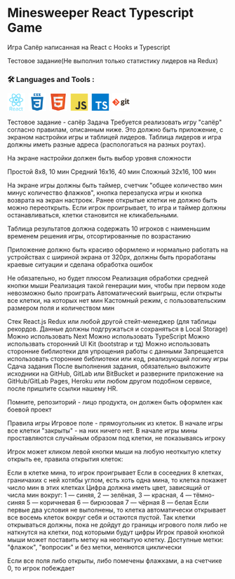 # Minesweeper React Typescript Game

Игра Сапёр написанная на React с Hooks и Typescript

Тестовое задание(Не выполнил только статистику лидеров на Redux)
### :hammer_and_wrench: Languages and Tools :
<div>
  <img src="https://github.com/devicons/devicon/blob/master/icons/react/react-original-wordmark.svg" title="React" alt="React" width="40" height="40"/>&nbsp;
  <img src="https://github.com/devicons/devicon/blob/master/icons/css3/css3-plain-wordmark.svg"  title="CSS3" alt="CSS" width="40" height="40"/>&nbsp;
  <img src="https://github.com/devicons/devicon/blob/master/icons/html5/html5-original.svg" title="HTML5" alt="HTML" width="40" height="40"/>&nbsp;
  <img src="https://github.com/devicons/devicon/blob/master/icons/javascript/javascript-original.svg" title="JavaScript" alt="JavaScript" width="40"height="40"/>&nbsp;
  <img src="https://github.com/devicons/devicon/blob/master/icons/typescript/typescript-original.svg" title="JavaScript" alt="JavaScript" width="40"height="40"/>&nbsp;
  <img src="https://github.com/devicons/devicon/blob/master/icons/git/git-original-wordmark.svg" title="Git" **alt="Git" width="40" height="40"/>&nbsp;
</div>


Тестовое задание - сапёр
Задача
Требуется реализовать игру "сапёр" согласно правилам, описанным ниже. Это должно быть приложение, с экраном настройки игры и таблицей лидеров. Таблица лидеров и игра должны иметь разные адреса (распологаться на разных роутах).

На экране настройки должен быть выбор уровня сложности

Простой 8x8, 10 мин
Средний 16x16, 40 мин
Сложный 32x16, 100 мин

На экране игры должны быть таймер, счетчик "общее количество мин минус количество флажков", кнопка перезапуска игры и кнопка возврата на экран настроек. Ранее открытые клетки не должно быть можно переоткрыть. Если игрок проигрывает, то игра и таймер должны останавливаться, клетки становится не кликабельными.

Таблица результатов должна содержать 10 игроков с наименьшим временем решения игры, отсортированные по возрастанию

Приложение должно быть красиво оформлено и нормально работать на устройствах с шириной экрана от 320px, должны быть проработаны краевые ситуации и сделана обработка ошибок

Не обязательно, но будет плюсом
Реализация обработки средней кнопки мыши
Реализация такой генерации мин, чтобы при первом ходе невозможно было проиграть
Автоматический выигрыш, если открыты все клетки, на которых нет мин
Кастомный режим, с пользовательским размером поля и количеством мин

Стек
React.js
Redux или любой другой стейт-менеджер (для таблицы рекордов. Данные должны подгружаться и сохраняться в Local Storage)
Можно использовать Next
Можно использовать TypeScript
Можно использвать сторонний UI Kit (bootstrap и тд)
Можно использовать сторонние библиотеки для упрощения работы с данными
Запрещается использовать сторонние библиотеки или код, реализующий логику игры
Сдача задания
После выполнения задания, обязательно выложите исходники на GitHub, GitLab или BitBucket и разверните приложение на GitHub/GitLab Pages, Heroku или любом другом подобном сервисе, после пришлите ссылки нашему HR.

Помните, репозиторий - лицо продукта, он должен быть оформлен как боевой проект

Правила игры
Игровое поле - прямоугольник из клеток. В начале игры все клетки "закрыты" - на них ничего нет. В начале игры мины проставляются случайным образом под клетки, не показываясь игроку

Игрок может кликом левой кнопки мыши на любую неоткытую клетку открыть ее, правила открытия клеток:

Если в клетке мина, то игрок проигрывает
Если в сосеедних 8 клетках, граничахих с ней хотябы углом, есть хоть одна мина, то клетка покажет число мин в этих клетках
Цифра должна иметь цвет, зависящий от числа мин вокруг: 1 — синяя, 2 — зелёная, 3 — красная, 4 — тёмно-синяя 5 — коричневая 6 — бирюзовая 7 — чёрная 8 — белая
Если первые два условия не выполнены, то клетка автоматически открывает все восемь клеток вокруг себя и остаются пустой. Так клетки открываться должны, пока не дойдут до границы игрового поля либо не наткнутся на клетки, под которыми будут цифры
Игрок правой кнопкой мыши может поставить метку на неоткытую клетку. Доступные метки: "флажок", "вопросик" и без метки, меняются циклически

Если все поля либо открыты, либо помечены флажками, а на счетчике 0, то игрок побеждает
